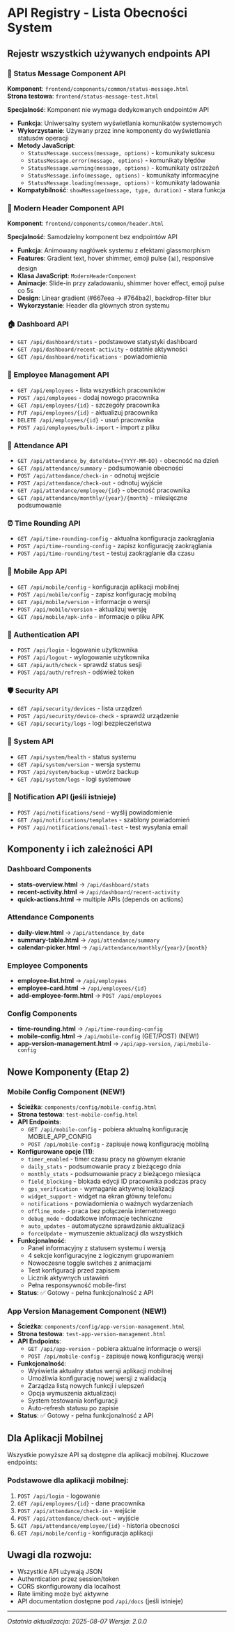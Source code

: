 # API Registry - Lista Obecności System

## Rejestr wszystkich używanych endpoints API

### 💬 Status Message Component API
**Komponent**: `frontend/components/common/status-message.html`  
**Strona testowa**: `frontend/status-message-test.html`

**Specjalność**: Komponent nie wymaga dedykowanych endpointów API
- **Funkcja**: Uniwersalny system wyświetlania komunikatów systemowych
- **Wykorzystanie**: Używany przez inne komponenty do wyświetlania statusów operacji
- **Metody JavaScript**:
  - `StatusMessage.success(message, options)` - komunikaty sukcesu  
  - `StatusMessage.error(message, options)` - komunikaty błędów
  - `StatusMessage.warning(message, options)` - komunikaty ostrzeżeń
  - `StatusMessage.info(message, options)` - komunikaty informacyjne
  - `StatusMessage.loading(message, options)` - komunikaty ładowania
- **Kompatybilność**: `showMessage(message, type, duration)` - stara funkcja

### 🎨 Modern Header Component API
**Komponent**: `frontend/components/common/header.html`

**Specjalność**: Samodzielny komponent bez endpointów API
- **Funkcja**: Animowany nagłówek systemu z efektami glassmorphism
- **Features**: Gradient text, hover shimmer, emoji pulse (📊), responsive design
- **Klasa JavaScript**: `ModernHeaderComponent`
- **Animacje**: Slide-in przy załadowaniu, shimmer hover effect, emoji pulse co 5s
- **Design**: Linear gradient (#667eea → #764ba2), backdrop-filter blur
- **Wykorzystanie**: Header dla głównych stron systemu

### 🏠 Dashboard API
- `GET /api/dashboard/stats` - podstawowe statystyki dashboard
- `GET /api/dashboard/recent-activity` - ostatnie aktywności
- `GET /api/dashboard/notifications` - powiadomienia

### 👥 Employee Management API  
- `GET /api/employees` - lista wszystkich pracowników
- `POST /api/employees` - dodaj nowego pracownika
- `GET /api/employees/{id}` - szczegóły pracownika
- `PUT /api/employees/{id}` - aktualizuj pracownika
- `DELETE /api/employees/{id}` - usuń pracownika
- `POST /api/employees/bulk-import` - import z pliku

### 📅 Attendance API
- `GET /api/attendance_by_date?date={YYYY-MM-DD}` - obecność na dzień
- `GET /api/attendance/summary` - podsumowanie obecności
- `POST /api/attendance/check-in` - odnotuj wejście
- `POST /api/attendance/check-out` - odnotuj wyjście
- `GET /api/attendance/employee/{id}` - obecność pracownika
- `GET /api/attendance/monthly/{year}/{month}` - miesięczne podsumowanie

### ⏰ Time Rounding API
- `GET /api/time-rounding-config` - aktualna konfiguracja zaokrąglania
- `POST /api/time-rounding-config` - zapisz konfigurację zaokrąglania
- `POST /api/time-rounding/test` - testuj zaokrąglanie dla czasu

### 📱 Mobile App API
- `GET /api/mobile/config` - konfiguracja aplikacji mobilnej
- `POST /api/mobile/config` - zapisz konfigurację mobilną
- `GET /api/mobile/version` - informacje o wersji
- `POST /api/mobile/version` - aktualizuj wersję
- `GET /api/mobile/apk-info` - informacje o pliku APK

### 🔐 Authentication API
- `POST /api/login` - logowanie użytkownika
- `POST /api/logout` - wylogowanie użytkownika
- `GET /api/auth/check` - sprawdź status sesji
- `POST /api/auth/refresh` - odśwież token

### 🛡️ Security API
- `GET /api/security/devices` - lista urządzeń
- `POST /api/security/device-check` - sprawdź urządzenie
- `GET /api/security/logs` - logi bezpieczeństwa

### 🔧 System API
- `GET /api/system/health` - status systemu
- `GET /api/system/version` - wersja systemu
- `POST /api/system/backup` - utwórz backup
- `GET /api/system/logs` - logi systemowe

### 📧 Notification API (jeśli istnieje)
- `POST /api/notifications/send` - wyślij powiadomienie
- `GET /api/notifications/templates` - szablony powiadomień
- `POST /api/notifications/email-test` - test wysyłania email

## Komponenty i ich zależności API

### Dashboard Components
- **stats-overview.html** → `/api/dashboard/stats`
- **recent-activity.html** → `/api/dashboard/recent-activity`
- **quick-actions.html** → multiple APIs (depends on actions)

### Attendance Components  
- **daily-view.html** → `/api/attendance_by_date`
- **summary-table.html** → `/api/attendance/summary`
- **calendar-picker.html** → `/api/attendance/monthly/{year}/{month}`

### Employee Components
- **employee-list.html** → `/api/employees`
- **employee-card.html** → `/api/employees/{id}`
- **add-employee-form.html** → `POST /api/employees`

### Config Components
- **time-rounding.html** → `/api/time-rounding-config`
- **mobile-config.html** → `/api/mobile-config` (GET/POST) (NEW!)
- **app-version-management.html** → `/api/app-version`, `/api/mobile-config`

## Nowe Komponenty (Etap 2)

### Mobile Config Component (NEW!)
- **Ścieżka**: `components/config/mobile-config.html`
- **Strona testowa**: `test-mobile-config.html`
- **API Endpoints**:
  - `GET /api/mobile-config` - pobiera aktualną konfigurację MOBILE_APP_CONFIG
  - `POST /api/mobile-config` - zapisuje nową konfigurację mobilną
- **Konfigurowane opcje (11)**:
  - `timer_enabled` - timer czasu pracy na głównym ekranie
  - `daily_stats` - podsumowanie pracy z bieżącego dnia
  - `monthly_stats` - podsumowanie pracy z bieżącego miesiąca
  - `field_blocking` - blokada edycji ID pracownika podczas pracy
  - `gps_verification` - wymaganie aktywnej lokalizacji
  - `widget_support` - widget na ekran główny telefonu
  - `notifications` - powiadomienia o ważnych wydarzeniach
  - `offline_mode` - praca bez połączenia internetowego
  - `debug_mode` - dodatkowe informacje techniczne
  - `auto_updates` - automatyczne sprawdzanie aktualizacji
  - `forceUpdate` - wymuszenie aktualizacji dla wszystkich
- **Funkcjonalność**:
  - Panel informacyjny z statusem systemu i wersją
  - 4 sekcje konfiguracyjne z logicznym grupowaniem
  - Nowoczesne toggle switches z animacjami
  - Test konfiguracji przed zapisem
  - Licznik aktywnych ustawień
  - Pełna responsywność mobile-first
- **Status**: ✅ Gotowy - pełna funkcjonalność z API

### App Version Management Component (NEW!)
- **Ścieżka**: `components/config/app-version-management.html`
- **Strona testowa**: `test-app-version-management.html`
- **API Endpoints**:
  - `GET /api/app-version` - pobiera aktualne informacje o wersji
  - `POST /api/mobile-config` - zapisuje nową konfigurację wersji
- **Funkcjonalność**:
  - Wyświetla aktualny status wersji aplikacji mobilnej
  - Umożliwia konfigurację nowej wersji z walidacją
  - Zarządza listą nowych funkcji i ulepszeń
  - Opcja wymuszenia aktualizacji
  - System testowania konfiguracji
  - Auto-refresh statusu po zapisie
- **Status**: ✅ Gotowy - pełna funkcjonalność z API

## Dla Aplikacji Mobilnej

Wszystkie powyższe API są dostępne dla aplikacji mobilnej. Kluczowe endpoints:

### Podstawowe dla aplikacji mobilnej:
1. `POST /api/login` - logowanie
2. `GET /api/employees/{id}` - dane pracownika  
3. `POST /api/attendance/check-in` - wejście
4. `POST /api/attendance/check-out` - wyjście
5. `GET /api/attendance/employee/{id}` - historia obecności
6. `GET /api/mobile/config` - konfiguracja aplikacji

## Uwagi dla rozwoju:
- Wszystkie API używają JSON
- Authentication przez session/token
- CORS skonfigurowany dla localhost
- Rate limiting może być aktywne
- API documentation dostępne pod `/api/docs` (jeśli istnieje)

---
*Ostatnia aktualizacja: 2025-08-07*
*Wersja: 2.0.0*
